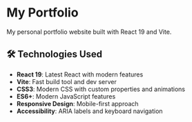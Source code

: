 # My Portfolio

My personal portfolio website built with React 19 and Vite.

## 🛠️ Technologies Used

- **React 19**: Latest React with modern features
- **Vite**: Fast build tool and dev server
- **CSS3**: Modern CSS with custom properties and animations
- **ES6+**: Modern JavaScript features
- **Responsive Design**: Mobile-first approach
- **Accessibility**: ARIA labels and keyboard navigation